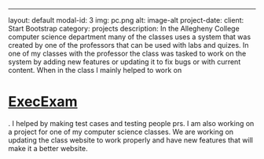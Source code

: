 ---
layout: default
modal-id: 3
img: pc.png
alt: image-alt
project-date: 
client: Start Bootstrap
category: projects
description: In the Allegheny College computer science department many of the classes uses a system that was created by one of the professors that can be used with labs and quizes. In one of my classes with the professor the class was tasked to work on the system by adding new features or updating it to fix bugs or with current content. When in the class I mainly helped to work on <a href="https://github.com/GatorEducator/execexam"><h1>ExecExam</h1></a>. I helped by making test cases and testing people prs. I am also working on a project for one of my computer science classes. We are working on updating the class website to work properly and have new features that will make it a better website. 